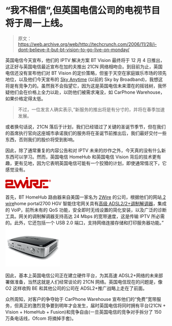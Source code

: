 # “我不相信”,但英国电信公司的电视节目将于周一上线。

> 原文：<https://web.archive.org/web/http://techcrunch.com/2006/11/28/i-dont-believe-it-but-bt-vision-to-go-live-on-monday/>

英国电信今天宣布，他们的 IPTV 解决方案 BT Vision 最终将于 12 月 4 日推出，这正好与英国电信最近宣布在加的夫推出 21CN 网络相吻合。到目前为止，英国电信还没有宣布他们对 BT Vision 的定价策略，但鉴于天空在家庭娱乐市场的领先地位，以及他们今天宣布的 [Sky Anytime](https://web.archive.org/web/20150913043036/http://www.t3.co.uk/news/247/general/general/sky_broadband_gets_lost?cid=OTC-RSS&attr=T3-Standard-RSS) (以前的 Sky by Broadband)，我想这将是有竞争力的。虽然我不会指望它，因为这是英国电信未来潜在的摇钱树，我怀疑他们会在价格上全力以赴，以防他们被需求淹没，如 CarPhone Warehouse，如果价格定得太低。

> 不过，一位发言人确实表示,“新服务的推出将是有分寸的，并将在春季加速发展。

或者换句话说，21CN 落后于计划，我们已经错过了关键的圣诞节季节，但在我们的首席执行官向这座城市承诺我们的服务将在圣诞节前推出后，我们最好交付一些东西，否则我们的股价将受到影响。

因此，除了通常重复的内容公告和对 IPTV 未来的炒作之外，今天真的没有什么新东西可以学习。然而，英国电信 HomeHub 和英国电信 Vision 背后的技术更有趣，更有见地，因为它表明英国电信可能有一个狡猾的计划，即使通常情况下，它感觉没有。

[![2Wire.com](img/9db6314fa0f1684f531b2b21df68e3e4.png)](https://web.archive.org/web/20150913043036/http://www.2wire.com/)

首先，BT HomeHub 路由器来自美国一家名为 [2Wire](https://web.archive.org/web/20150913043036/http://www.2wire.com/) 的公司，根据他们的网站,[2 wire](https://web.archive.org/web/20150913043036/http://www.2wire.com/)home portal2700 HGV 智能住宅网关具有[高级 ADSL2/2+调制解调器](https://web.archive.org/web/20150913043036/http://www.2wire.com/?p=205)，集成的 VoIP，前所未有的 QoS 功能，安全即时无线设置的简化安装，以及广泛的诊断工具。网关的调制解调器支持高达 24 Mbps 的宽带速度，这是传输 IPTV 所必需的。此外，它还包括一个 USB 2.0 端口，支持网络连接存储和打印服务器功能。” [![](img/09034e1a41784e8d3948315c64dae6a6.png)](https://web.archive.org/web/20150913043036/http://www.2wire.com/?p=11)

因此，基本上英国电信公司正在建立硬件平台，为其高速 ADSL2+网络的未来部署做准备，当然这就是人们经常谈论的 21CN 网络。英国电信现在的问题是，像 O2 这样收购 BE 和其他公司的公司在 ADSL2+推广战略上走在了前面。

众所周知，对客户的争夺始于 CarPhone Warehouse 宣布他们的“免费”宽带服务，但真正的激烈竞争要到明年才会发生，届时英国电信将同时拥有平台(21CN + Vision + HomeHub + Fusion)和竞争自由(一旦英国电信的竞争对手拆分了 150 万条电话线，Ofcom 将摘掉手套)。